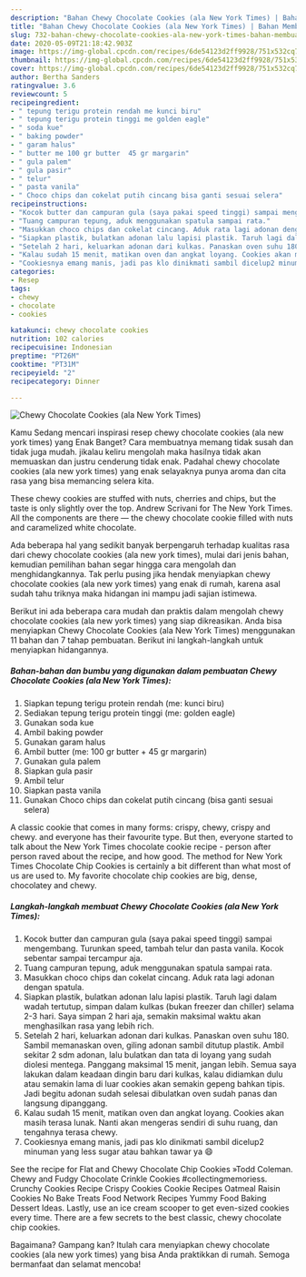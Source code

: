 ```yaml
---
description: "Bahan Chewy Chocolate Cookies (ala New York Times) | Bahan Membuat Chewy Chocolate Cookies (ala New York Times) Yang Bisa Manjain Lidah"
title: "Bahan Chewy Chocolate Cookies (ala New York Times) | Bahan Membuat Chewy Chocolate Cookies (ala New York Times) Yang Bisa Manjain Lidah"
slug: 732-bahan-chewy-chocolate-cookies-ala-new-york-times-bahan-membuat-chewy-chocolate-cookies-ala-new-york-times-yang-bisa-manjain-lidah
date: 2020-05-09T21:18:42.903Z
image: https://img-global.cpcdn.com/recipes/6de54123d2ff9928/751x532cq70/chewy-chocolate-cookies-ala-new-york-times-foto-resep-utama.jpg
thumbnail: https://img-global.cpcdn.com/recipes/6de54123d2ff9928/751x532cq70/chewy-chocolate-cookies-ala-new-york-times-foto-resep-utama.jpg
cover: https://img-global.cpcdn.com/recipes/6de54123d2ff9928/751x532cq70/chewy-chocolate-cookies-ala-new-york-times-foto-resep-utama.jpg
author: Bertha Sanders
ratingvalue: 3.6
reviewcount: 5
recipeingredient:
- " tepung terigu protein rendah me kunci biru"
- " tepung terigu protein tinggi me golden eagle"
- " soda kue"
- " baking powder"
- " garam halus"
- " butter me 100 gr butter  45 gr margarin"
- " gula palem"
- " gula pasir"
- " telur"
- " pasta vanila"
- " Choco chips dan cokelat putih cincang bisa ganti sesuai selera"
recipeinstructions:
- "Kocok butter dan campuran gula (saya pakai speed tinggi) sampai mengembang. Turunkan speed, tambah telur dan pasta vanila. Kocok sebentar sampai tercampur aja."
- "Tuang campuran tepung, aduk menggunakan spatula sampai rata."
- "Masukkan choco chips dan cokelat cincang. Aduk rata lagi adonan dengan spatula."
- "Siapkan plastik, bulatkan adonan lalu lapisi plastik. Taruh lagi dalam wadah tertutup, simpan dalam kulkas (bukan freezer dan chiller) selama 2-3 hari. Saya simpan 2 hari aja, semakin maksimal waktu akan menghasilkan rasa yang lebih rich."
- "Setelah 2 hari, keluarkan adonan dari kulkas. Panaskan oven suhu 180. Sambil memanaskan oven, giling adonan sambil ditutup plastik. Ambil sekitar 2 sdm adonan, lalu bulatkan dan tata di loyang yang sudah diolesi mentega. Panggang maksimal 15 menit, jangan lebih. Semua saya lakukan dalam keadaan dingin baru dari kulkas, kalau didiamkan dulu atau semakin lama di luar cookies akan semakin gepeng bahkan tipis. Jadi begitu adonan sudah selesai dibulatkan oven sudah panas dan langsung dipanggang."
- "Kalau sudah 15 menit, matikan oven dan angkat loyang. Cookies akan masih terasa lunak. Nanti akan mengeras sendiri di suhu ruang, dan tengahnya terasa chewy."
- "Cookiesnya emang manis, jadi pas klo dinikmati sambil dicelup2 minuman yang less sugar atau bahkan tawar ya 😄"
categories:
- Resep
tags:
- chewy
- chocolate
- cookies

katakunci: chewy chocolate cookies 
nutrition: 102 calories
recipecuisine: Indonesian
preptime: "PT26M"
cooktime: "PT31M"
recipeyield: "2"
recipecategory: Dinner

---
```



![Chewy Chocolate Cookies (ala New York Times)](https://img-global.cpcdn.com/recipes/6de54123d2ff9928/751x532cq70/chewy-chocolate-cookies-ala-new-york-times-foto-resep-utama.jpg)

Kamu Sedang mencari inspirasi resep chewy chocolate cookies (ala new york times) yang Enak Banget? Cara membuatnya memang tidak susah dan tidak juga mudah. jikalau keliru mengolah maka hasilnya tidak akan memuaskan dan justru cenderung tidak enak. Padahal chewy chocolate cookies (ala new york times) yang enak selayaknya punya aroma dan cita rasa yang bisa memancing selera kita.

These chewy cookies are stuffed with nuts, cherries and chips, but the taste is only slightly over the top. Andrew Scrivani for The New York Times. All the components are there — the chewy chocolate cookie filled with nuts and caramelized white chocolate.

Ada beberapa hal yang sedikit banyak berpengaruh terhadap kualitas rasa dari chewy chocolate cookies (ala new york times), mulai dari jenis bahan, kemudian pemilihan bahan segar hingga cara mengolah dan menghidangkannya. Tak perlu pusing jika hendak menyiapkan chewy chocolate cookies (ala new york times) yang enak di rumah, karena asal sudah tahu triknya maka hidangan ini mampu jadi sajian istimewa.


Berikut ini ada beberapa cara mudah dan praktis dalam mengolah chewy chocolate cookies (ala new york times) yang siap dikreasikan. Anda bisa menyiapkan Chewy Chocolate Cookies (ala New York Times) menggunakan 11 bahan dan 7 tahap pembuatan. Berikut ini langkah-langkah untuk menyiapkan hidangannya.

<!--inarticleads1-->

##### Bahan-bahan dan bumbu yang digunakan dalam pembuatan Chewy Chocolate Cookies (ala New York Times):

1. Siapkan  tepung terigu protein rendah (me: kunci biru)
1. Sediakan  tepung terigu protein tinggi (me: golden eagle)
1. Gunakan  soda kue
1. Ambil  baking powder
1. Gunakan  garam halus
1. Ambil  butter (me: 100 gr butter + 45 gr margarin)
1. Gunakan  gula palem
1. Siapkan  gula pasir
1. Ambil  telur
1. Siapkan  pasta vanila
1. Gunakan  Choco chips dan cokelat putih cincang (bisa ganti sesuai selera)


A classic cookie that comes in many forms: crispy, chewy, crispy and chewy. and everyone has their favourite type. But then, everyone started to talk about the New York Times chocolate cookie recipe - person after person raved about the recipe, and how good. The method for New York Times Chocolate Chip Cookies is certainly a bit different than what most of us are used to. My favorite chocolate chip cookies are big, dense, chocolatey and chewy. 

<!--inarticleads2-->

##### Langkah-langkah membuat Chewy Chocolate Cookies (ala New York Times):

1. Kocok butter dan campuran gula (saya pakai speed tinggi) sampai mengembang. Turunkan speed, tambah telur dan pasta vanila. Kocok sebentar sampai tercampur aja.
1. Tuang campuran tepung, aduk menggunakan spatula sampai rata.
1. Masukkan choco chips dan cokelat cincang. Aduk rata lagi adonan dengan spatula.
1. Siapkan plastik, bulatkan adonan lalu lapisi plastik. Taruh lagi dalam wadah tertutup, simpan dalam kulkas (bukan freezer dan chiller) selama 2-3 hari. Saya simpan 2 hari aja, semakin maksimal waktu akan menghasilkan rasa yang lebih rich.
1. Setelah 2 hari, keluarkan adonan dari kulkas. Panaskan oven suhu 180. Sambil memanaskan oven, giling adonan sambil ditutup plastik. Ambil sekitar 2 sdm adonan, lalu bulatkan dan tata di loyang yang sudah diolesi mentega. Panggang maksimal 15 menit, jangan lebih. Semua saya lakukan dalam keadaan dingin baru dari kulkas, kalau didiamkan dulu atau semakin lama di luar cookies akan semakin gepeng bahkan tipis. Jadi begitu adonan sudah selesai dibulatkan oven sudah panas dan langsung dipanggang.
1. Kalau sudah 15 menit, matikan oven dan angkat loyang. Cookies akan masih terasa lunak. Nanti akan mengeras sendiri di suhu ruang, dan tengahnya terasa chewy.
1. Cookiesnya emang manis, jadi pas klo dinikmati sambil dicelup2 minuman yang less sugar atau bahkan tawar ya 😄


See the recipe for Flat and Chewy Chocolate Chip Cookies »Todd Coleman. Chewy and Fudgy Chocolate Crinkle Cookies #collectingmemoriess. Crunchy Cookies Recipe Crispy Cookies Cookie Recipes Oatmeal Raisin Cookies No Bake Treats Food Network Recipes Yummy Food Baking Dessert Ideas. Lastly, use an ice cream scooper to get even-sized cookies every time. There are a few secrets to the best classic, chewy chocolate chip cookies. 

Bagaimana? Gampang kan? Itulah cara menyiapkan chewy chocolate cookies (ala new york times) yang bisa Anda praktikkan di rumah. Semoga bermanfaat dan selamat mencoba!

